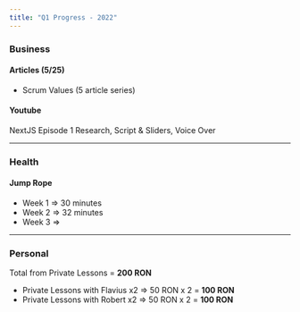 ```yaml
---
title: "Q1 Progress - 2022"
---
```

### Business
#### Articles (5/25)
- Scrum Values (5 article series)

#### Youtube
NextJS Episode 1
	Research, Script & Sliders, Voice Over

---

### Health
#### Jump Rope
- Week 1 => 30 minutes
- Week 2 => 32 minutes
- Week 3 =>

---

### Personal
Total from Private Lessons = **200 RON**
- Private Lessons with Flavius x2 => 50 RON x 2 = **100 RON**
- Private Lessons with Robert x2 => 50 RON x 2 = **100 RON**
